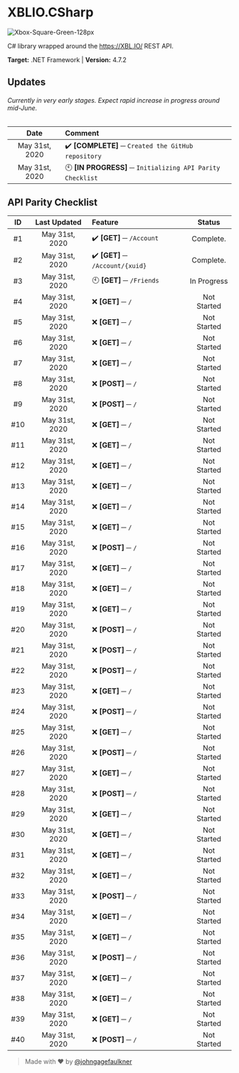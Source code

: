 # XBLIO.CSharp
![Xbox-Square-Green-128px](https://i.imgur.com/hC49hA6.png)

C# library wrapped around the https://XBL.IO/ REST API. &nbsp;

**Target:** .NET Framework | **Version:** 4.7.2

## Updates
###### Currently in very early stages. Expect rapid increase in progress around mid-June.
|Date|Comment|
:-:|:--|
|May 31st, 2020|✔️ **[COMPLETE] ─** `Created the GitHub repository`|
|May 31st, 2020|🕙 **[IN PROGRESS] ─** `Initializing API Parity Checklist`|

## API Parity Checklist

|ID|Last Updated|Feature|Status|
:-:|:-:|:--|:-:|
|#1|May 31st, 2020|✔️ **[GET] ─** `/Account`|Complete.|
|#2|May 31st, 2020|✔️ **[GET] ─** `/Account/{xuid}`|Complete.|
|#3|May 31st, 2020|🕙 **[GET] ─** `/Friends`|In Progress|
|#4|May 31st, 2020|❌ **[GET] ─** `/`|Not Started|
|#5|May 31st, 2020|❌ **[GET] ─** `/`|Not Started|
|#6|May 31st, 2020|❌ **[GET] ─** `/`|Not Started|
|#7|May 31st, 2020|❌ **[GET] ─** `/`|Not Started|
|#8|May 31st, 2020|❌ **[POST] ─** `/`|Not Started|
|#9|May 31st, 2020|❌ **[POST] ─** `/`|Not Started|
|#10|May 31st, 2020|❌ **[GET] ─** `/`|Not Started|
|#11|May 31st, 2020|❌ **[GET] ─** `/`|Not Started|
|#12|May 31st, 2020|❌ **[GET] ─** `/`|Not Started|
|#13|May 31st, 2020|❌ **[GET] ─** `/`|Not Started|
|#14|May 31st, 2020|❌ **[GET] ─** `/`|Not Started|
|#15|May 31st, 2020|❌ **[GET] ─** `/`|Not Started|
|#16|May 31st, 2020|❌ **[POST] ─** `/`|Not Started|
|#17|May 31st, 2020|❌ **[GET] ─** `/`|Not Started|
|#18|May 31st, 2020|❌ **[GET] ─** `/`|Not Started|
|#19|May 31st, 2020|❌ **[GET] ─** `/`|Not Started|
|#20|May 31st, 2020|❌ **[POST] ─** `/`|Not Started|
|#21|May 31st, 2020|❌ **[POST] ─** `/`|Not Started|
|#22|May 31st, 2020|❌ **[POST] ─** `/`|Not Started|
|#23|May 31st, 2020|❌ **[GET] ─** `/`|Not Started|
|#24|May 31st, 2020|❌ **[POST] ─** `/`|Not Started|
|#25|May 31st, 2020|❌ **[GET] ─** `/`|Not Started|
|#26|May 31st, 2020|❌ **[POST] ─** `/`|Not Started|
|#27|May 31st, 2020|❌ **[GET] ─** `/`|Not Started|
|#28|May 31st, 2020|❌ **[POST] ─** `/`|Not Started|
|#29|May 31st, 2020|❌ **[GET] ─** `/`|Not Started|
|#30|May 31st, 2020|❌ **[GET] ─** `/`|Not Started|
|#31|May 31st, 2020|❌ **[GET] ─** `/`|Not Started|
|#32|May 31st, 2020|❌ **[GET] ─** `/`|Not Started|
|#33|May 31st, 2020|❌ **[POST] ─** `/`|Not Started|
|#34|May 31st, 2020|❌ **[GET] ─** `/`|Not Started|
|#35|May 31st, 2020|❌ **[GET] ─** `/`|Not Started|
|#36|May 31st, 2020|❌ **[POST] ─** `/`|Not Started|
|#37|May 31st, 2020|❌ **[GET] ─** `/`|Not Started|
|#38|May 31st, 2020|❌ **[GET] ─** `/`|Not Started|
|#39|May 31st, 2020|❌ **[GET] ─** `/`|Not Started|
|#40|May 31st, 2020|❌ **[POST] ─** `/`|Not Started|


> Made with ❤️ by [@johngagefaulkner](https://github.com/johngagefaulkner)
